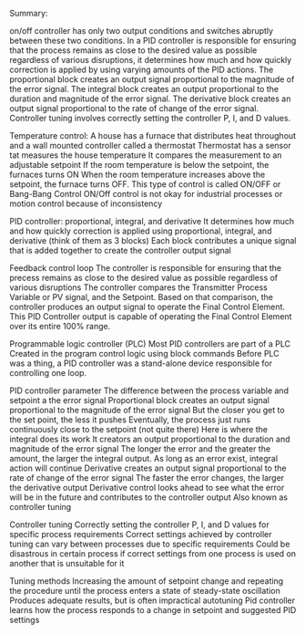 Summary:

on/off controller has only two output conditions and switches abruptly between these two conditions. In a PID controller is responsible for ensuring that the process remains as close to the desired value as possible regardless of various disruptions, it determines how much and how quickly correction is applied by using varying amounts of the PID actions. The proportional block creates an output signal proportional to the magnitude of the error signal. The integral block creates an output proportional to the duration and magnitude of the error signal. The derivative block creates an output signal proportional to the rate of change of the error signal. Controller tuning involves correctly setting the controller P, I, and D values.


Temperature control:
A house has a furnace that distributes heat throughout and a wall mounted controller called a thermostat
Thermostat has a sensor tat measures the house temperature
It compares the measurement to an adjustable setpoint
If the room temperature is below the setpoint, the furnaces turns ON
When the room temperature increases above the setpoint, the furnace turns OFF.
This type of control is called ON/OFF or Bang-Bang Control
ON/Off control is not okay for industrial processes or motion control because of inconsistency

PID controller: proportional, integral, and derivative
It determines how much and how quickly correction is applied using proportional, integral, and derivative (think of them as 3 blocks)
Each block contributes a unique signal that is added together to create the controller output signal

Feedback control loop
The controller is responsible for ensuring that the precess remains as close to the desired value as possible regardless of various disruptions
The controller compares the Transmitter Process Variable or PV signal, and the Setpoint.
Based on that comparison, the controller produces an output signal to operate the Final Control Element.
This PID Controller output is capable of operating the Final Control Element over its entire 100% range.

Programmable logic controller (PLC)
Most PID controllers are part of a PLC
Created in the program control logic using block commands
 Before PLC was a thing, a PID controller was a stand-alone device responsible for controlling one loop.

PID controller parameter
The difference between the process variable and setpoint a the error signal
Proportional block creates an output signal proportional to the magnitude of the error signal
But the closer you get to the set point, the less it pushes
Eventually, the process just runs continuously close to the setpoint (not quite there)
Here is where the integral does its work
It creators an output proportional to the duration and magnitude of the error signal
The longer the error and the greater the amount, the larger the integral output.
As long as an error exist, integral action will continue
Derivative creates an output signal proportional to the rate of change of the error signal
The faster the error changes, the larger the derivative output
Derivative control looks ahead to see what the error will be in the future and contributes to the controller output
Also known as controller tuning

Controller tuning
Correctly setting the controller P, I, and D values for specific process requirements
Correct settings achieved by controller tuning can vary between processes due to specific requirements
Could be disastrous in certain process if correct settings from one process is used on another that is unsuitable for it

Tuning methods
Increasing the amount of setpoint change and repeating the procedure until the process enters a state of steady-state oscillation
Produces adequate results, but is often impractical
autotuning 
Pid controller learns how the process responds to a change in setpoint and suggested PID settings
